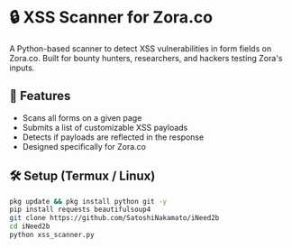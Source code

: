 # 🔒 XSS Scanner for Zora.co

A Python-based scanner to detect XSS vulnerabilities in form fields on Zora.co. Built for bounty hunters, researchers, and hackers testing Zora's inputs.

## 🚀 Features

- Scans all forms on a given page
- Submits a list of customizable XSS payloads
- Detects if payloads are reflected in the response
- Designed specifically for Zora.co

## 🛠️ Setup (Termux / Linux)

```bash
pkg update && pkg install python git -y
pip install requests beautifulsoup4
git clone https://github.com/SatoshiNakamato/iNeed2b
cd iNeed2b
python xss_scanner.py
